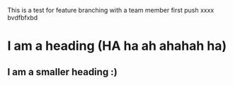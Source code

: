 This is a test for feature branching with a team member
first push
xxxx
bvdfbfxbd

# I am a heading (HA ha ah ahahah ha)



## I am a smaller heading :)
